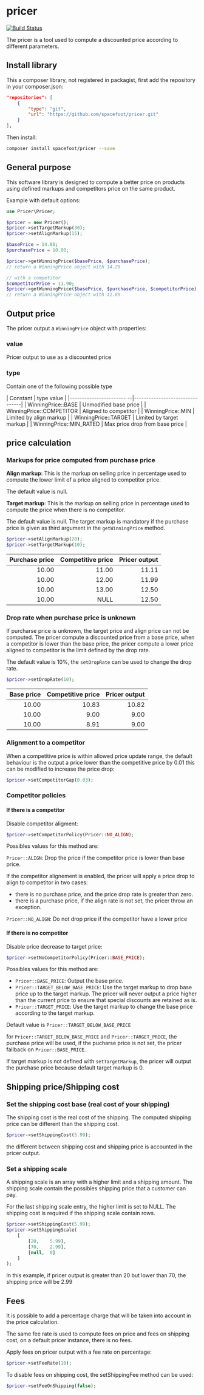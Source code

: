 # pricer

[![Build Status](https://travis-ci.org/spacefoot/pricer.svg?branch=master)](https://travis-ci.org/spacefoot/pricer)

The pricer is a tool used to compute a discounted price according to different parameters.

## Install library

This a composer library, not registered in packagist, first add the repository in your composer.json:


```json
"repositories": [
    {
        "type": "git",
        "url": "https://github.com/spacefoot/pricer.git"
    }
],

```

Then install:

```bash
composer install spacefoot/pricer --save
```

## General purpose

This software library is designed to compute a better price on products using defined markups and competitors price on the same product. 

Example with default options:

```php
use Pricer\Pricer;

$pricer = new Pricer();
$pricer->setTargetMarkup(30);
$pricer->setAlignMarkup(15);

$basePrice = 14.80;
$purchasePrice = 10.00;

$pricer->getWinningPrice($basePrice, $purchasePrice);
// return a WinningPrice object with 14.29

// with a competitor
$competitorPrice = 11.90;
$pricer->getWinningPrice($basePrice, $purchasePrice, $competitorPrice);
// return a WinningPrice object with 11.89

```

## Output price

The pricer output a `WinningPrice` object with properties:

### value

Pricer output to use as a discounted price

### type

Contain one of the following possible type

| Constant                 | type value                     |
|----------------------- --|--------------------------------|
| WinningPrice::BASE       | Unmodified base price          |
| WinningPrice::COMPETITOR | Aligned to competitor          |
| WinningPrice::MIN        | Limited by align markup        |
| WinningPrice::TARGET     | Limited by target markup       |
| WinningPrice::MIN_RATED  | Max price drop from base price |


## price calculation

### Markups for price computed from purchase price

__Align markup__: This is the markup on selling price in percentage used to compute the lower limit of a price aligned to competitor price.

The default value is null.

__Target markup__: This is the markup on selling price in percentage used to compute the price when there is no competitor.

The default value is null. The target markup is mandatory if the purchase price is given as third argument in the `getWinningPrice` method.


```php
$pricer->setAlignMarkup(20);
$pricer->setTargetMarkup(10);
```

| Purchase price | Competitive price | Pricer output |
|---------------:|------------------:|--------------:|
|          10.00 |             11.00 |         11.11 |
|          10.00 |             12.00 |         11.99 |
|          10.00 |             13.00 |         12.50 |
|          10.00 |              NULL |         12.50 |


### Drop rate when purchase price is unknown

If purcharse price is unknown, the target price and align price can not be computed. The pricer compute a discounted price from a base price, when a competitor is lower than the base price, the pricer compute a lower price aligned to competitor is the limit defined by the drop rate.

The default value is 10%, the `setDropRate` can be used to change the drop rate.

```php
$pricer->setDropRate(10);
```

| Base price | Competitive price | Pricer output |
|-----------:|------------------:|--------------:|
|      10.00 |             10.83 |         10.82 |
|      10.00 |              9.00 |          9.00 |
|      10.00 |              8.91 |          9.00 |


### Alignment to a competitor

When a competitive price is within allowed price update range, the default behaviour is the output a price lower than the competitive price by 0.01 this can be modified to increase the price drop:

```php
$pricer->setCompetitorGap(0.03);
```

### Competitor policies

#### If there is a competitor

Disable competitor aligment:

```php
$pricer->setCompetitorPolicy(Pricer::NO_ALIGN);
```
Possibles values for this method are:

`Pricer::ALIGN`: Drop the price if the competitor price is lower than base price.

If the competitor alignement is enabled, the pricer will apply a price drop to align to competitor in two cases:

* there is no purchase price, and the price drop rate is greater than zero.
* there is a purchase price, if the align rate is not set, the pricer throw an exception.

`Pricer::NO_ALIGN`: Do not drop price if the competitor have a lower price


#### If there is no competitor

Disable price decrease to target price:

```php
$pricer->setNoCompetitorPolicy(Pricer::BASE_PRICE);
```

Possibles values for this method are:

* `Pricer::BASE_PRICE`: Output the base price.
* `Pricer::TARGET_BELOW_BASE_PRICE`: Use the target markup to drop base price up to the target markup. The pricer will never output a price higher than the current price to ensure that special discounts are retained as is.
* `Pricer::TARGET_PRICE`: Use the target markup to change the base price according to the target markup. 

Default value is `Pricer::TARGET_BELOW_BASE_PRICE`

for `Pricer::TARGET_BELOW_BASE_PRICE` and `Pricer::TARGET_PRICE`, the purchase price will be used, if the pucharse price is not set, the pricer fallback on `Pricer::BASE_PRICE`.

If target markup is not defined with `setTargetMarkup`, the pricer will output the purchase price because default target markup is 0.


## Shipping price/Shipping cost


### Set the shipping cost base (real cost of your shipping)

The shipping cost is the real cost of the shipping.
The computed shipping price can be different than the shipping cost. 

```php
$pricer->setShippingCost(5.99);
```
the different between shipping cost and shipping price is accounted in the pricer output.


### Set a shipping scale

A shipping scale is an array with a higher limit and a shipping amount. The shipping scale contain the possibles shipping price that a customer can pay.

For the last shipping scale entry, the higher limit is set to NULL. The shipping cost is required if the shipping scale contain rows.

```php
$pricer->setShippingCost(5.99);
$pricer->setShippingScale(
    [
        [20,    5.99],
        [70,    2.99],
        [null,  0]
    ]
);
```

In this example, if pricer output is greater than 20 but lower than 70, the shipping price will be 2.99

## Fees

It is possible to add a percentage charge that will be taken into account in the price calculation.

The same fee rate is used to compute fees on price and fees on shipping cost, on a default pricer instance, there is no fees.

Apply fees on pricer output with a fee rate on percentage:

```php
$pricer->setFeeRate(10);
```


To disable fees on shipping cost, the setShippingFee method can be used:

```php
$pricer->setFeeOnShipping(false);
```

